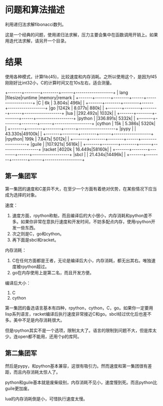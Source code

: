 # 问题和算法描述 #

利用递归法求解fibonacci数列。

这是一个经典的问题，使用递归法求解，压力主要会集中在函数调用开销上。如果用迭代法求解，请另开一个目录。

# 结果 #

使用各种模式，计算fib(45)，比较速度和内存消耗。之所以使用这个，是因为f45刚刚好比int32小，C的计算时间又在10s左右，适合测量。

+-------+--------+--------+------+-------------------+
| lang  |filesize|runtime |memory|remark             |
+-------+--------+--------+------+-------------------+
|C      |   6k   |  3.804s|  496k|                   |
+-------+--------+--------+------+-------------------+
|go     |1242k   |  8.077s|  880k|                   |
+-------+--------+--------+------+-------------------+
|lua    |        |292.492s| 1032k|                   |
+-------+--------+--------+------+-------------------+
|python |        |336.891s| 5332k|                   |
+-------+--------+--------+------+-------------------+
|cython |  15k   |  5.386s| 5320k|                   |
+-------+--------+--------+------+-------------------+
|pypy   |        | 43.330s|49100k|                   |
+-------+--------+--------+------+-------------------+
|rpython| 199k   |  7.847s| 5012k|                   |
+-------+--------+--------+------+-------------------+
|guile  |        |107.921s| 5616k|                   |
+-------+--------+--------+------+-------------------+
|racket |4020k   | 16.449s|58160k|                   |
+-------+--------+--------+------+-------------------+
|sbcl   |        | 21.434s|14496k|                   |
+-------+--------+--------+------+-------------------+

## 第一集团军 ##

第一集团的速度和C差异不大，在至少一个方面有着绝对优势，在某些情况下应当成为选择的对象。

速度：

1. 速度方面，rpython称魁，而且编译后的大小很小，内存消耗和python差不多。如果你非常在意执行速度和开发时间，不妨多配点内存，使用rpython开发一些东西。
2. 次之则是C，go和cython。
3. 再下面是sbcl和racket。

内存消耗：

1. C在任何方面都是王者，无论是编译后大小，内存消耗，都无出其右。唯独速度被rpython超过。
2. go在内存使用上是第二名，而且开发方便。

编译后大小：

1. C
2. cython

第一集团的备选语言基本有四种，rpython，cython，C，go。如果你一定要用lisp系列语言，racket编译后执行速度非常接近C和go。sbcl经过优化后也差不多。美中不足是内存消耗很大。

但是rpython其实不是一个选项，限制太大了。语言的限制到问题不大，但是库太少。连open都不能用，还用个p的库阿。

## 第二集团军 ##

然后是pypy，和python基本兼容，这很有吸引力。然而速度和第一集团很有差距，而且内存消耗太惊人了。

python和guile基本就是废柴级别，内存消耗不见小，速度慢到死。而且python比guile更加废。

lua的内存消耗倒是小，可惜执行速度太慢。
